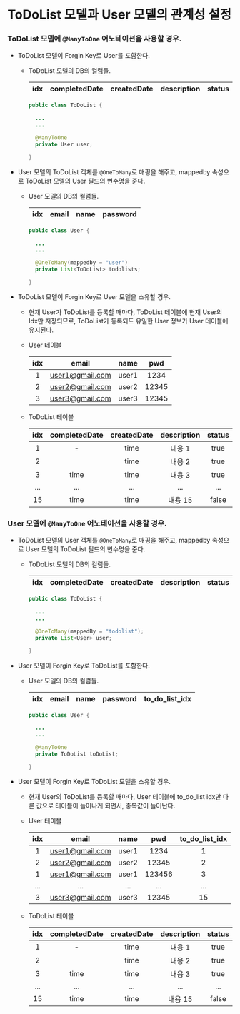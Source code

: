 ToDoList 모델과 User 모델의 관계성 설정
===

### ToDoList 모델에 `@ManyToOne` 어노테이션을 사용할 경우.

  * ToDoList 모델이 Forgin Key로 User를 포함한다.

    * ToDoList 모델의 DB의 컬럼들.

      |idx|completedDate|createdDate|description|status|user_idx|
      |:---:|:---:|:---:|:---:|:---:|:---:|

      ```java
      public class ToDoList {

        ...
        ...

        @ManyToOne
        private User user;

      }
       ```


  * User 모델의 ToDoList 객체를 `@OneToMany`로 매핑을 해주고, mappedby 속성으로 ToDoList 모델의 User 필드의 변수명을 준다.
        
    * User 모델의 DB의 컬럼들.

      |idx|email|name|password|
      |:---:|:---:|:---:|:---:|

      ```java
      public class User {

        ...
        ...

        @OneToMany(mappedby = "user")
        private List<ToDoList> todolists;

      }
      ```

  * ToDoList 모델이 Forgin Key로 User 모델을 소유할 경우.

    * 현재 User가 ToDoList를 등록할 때마다, ToDoList 테이블에 현재 User의 Idx만 저장되므로, ToDoList가 등록되도 유일한 User 정보가 User 테이블에 유지된다.

    * User 테이블

      |idx|email|name|pwd|
      |:---:|:---:|:---:|:---:|
      |1|user1@gmail.com|user1|1234|
      |2|user2@gmail.com|user2|12345|
      |3|user3@gmail.com|user3|12345|

    * ToDoList 테이블 

      |idx|completedDate|createdDate|description|status|user_idx|
      |:---:|:---:|:---:|:---:|:---:|:---:|
      |1|-|time|내용 1|true|1|
      |2||time|내용 2|true|2|
      |3|time|time|내용 3|true|3|
      |...|...|...|...|...|
      |15|time|time|내용 15|false|1|



### User 모델에 `@ManyToOne` 어노테이션을 사용할 경우.

  * ToDoList 모델의 User 객체를 `@OneToMany`로 매핑을 해주고, mappedby 속성으로 User 모델의 ToDoList 필드의 변수명을 준다.
        
    * ToDoList 모델의 DB의 컬럼들.

      |idx|completedDate|createdDate|description|status|
      |:---:|:---:|:---:|:---:|:---:|

      ```java
      public class ToDoList {

        ...
        ...

        @OneToMany(mappedBy = "todolist");
        private List<User> user;

      }
       ```

  * User 모델이 Forgin Key로 ToDoList를 포함한다.

    * User 모델의 DB의 컬럼들.

      |idx|email|name|password|to_do_list_idx|
      |:---:|:---:|:---:|:---:|:---:|

      ```java
      public class User {

        ...
        ...

        @ManyToOne
        private ToDoList toDoList;

      }
      ```
  
  * User 모델이 Forgin Key로 ToDoList 모델을 소유할 경우.

    * 현재 User의 ToDoList를 등록할 때마다, User 테이블에 to_do_list idx만 다른 값으로 테이블이 늘어나게 되면서, 중복값이 늘어난다.

    * User 테이블

      |idx|email|name|pwd|to_do_list_idx|
      |:---:|:---:|:---:|:---:|:---:|
      |1|user1@gmail.com|user1|1234|1|
      |2|user2@gmail.com|user2|12345|2|
      |1|user1@gmail.com|user1|123456|3|
      |...|...|...|...|...|
      |3|user3@gmail.com|user3|12345|15|

    * ToDoList 테이블 

      |idx|completedDate|createdDate|description|status|
      |:---:|:---:|:---:|:---:|:---:|
      |1|-|time|내용 1|true|
      |2||time|내용 2|true|
      |3|time|time|내용 3|true|
      |...|...|...|...|...|
      |15|time|time|내용 15|false|
